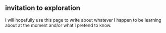 ## invitation to exploration

I will hopefully use this page to write about whatever I happen to be learning about at the moment and/or what I pretend to know.

